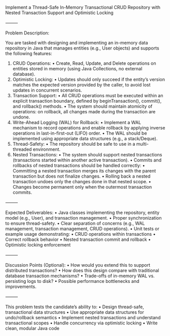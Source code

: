 Implement a Thread-Safe In-Memory Transactional CRUD Repository with Nested Transaction Support and Optimistic Locking

⸻

Problem Description:

You are tasked with designing and implementing an in-memory data repository in Java that manages entities (e.g., User objects) and supports the following features:
1.	CRUD Operations:
•	Create, Read, Update, and Delete operations on entities stored in memory (using Java Collections, no external database).
2.	Optimistic Locking:
•	Updates should only succeed if the entity’s version matches the expected version provided by the caller, to avoid lost updates in concurrent scenarios.
3.	Transaction Support:
•	All CRUD operations must be executed within an explicit transaction boundary, defined by beginTransaction(), commit(), and rollback() methods.
•	The system should maintain atomicity of operations: on rollback, all changes made during the transaction are undone.
4.	Write-Ahead Logging (WAL) for Rollback:
•	Implement a WAL mechanism to record operations and enable rollback by applying inverse operations in last-in-first-out (LIFO) order.
•	The WAL should be implemented using appropriate data structures (e.g., a stack/Deque).
5.	Thread-Safety:
•	The repository should be safe to use in a multi-threaded environment.
6.	Nested Transactions:
•	The system should support nested transactions (transactions started within another active transaction).
•	Commits and rollbacks of nested transactions should be handled correctly:
•	Committing a nested transaction merges its changes with the parent transaction but does not finalize changes.
•	Rolling back a nested transaction undoes only the changes done in that nested scope.
•	Changes become permanent only when the outermost transaction commits.

⸻

Expected Deliverables:
•	Java classes implementing the repository, entity model (e.g., User), and transaction management.
•	Proper synchronization to ensure thread-safety.
•	Clear separation of concerns (e.g., WAL management, transaction management, CRUD operations).
•	Unit tests or example usage demonstrating:
•	CRUD operations within transactions
•	Correct rollback behavior
•	Nested transaction commit and rollback
•	Optimistic locking enforcement

⸻

Discussion Points (Optional):
•	How would you extend this to support distributed transactions?
•	How does this design compare with traditional database transaction mechanisms?
•	Trade-offs of in-memory WAL vs. persisting logs to disk?
•	Possible performance bottlenecks and improvements.

⸻

This problem tests the candidate’s ability to:
•	Design thread-safe, transactional data structures
•	Use appropriate data structures for undo/rollback semantics
•	Implement nested transactions and understand transactional scopes
•	Handle concurrency via optimistic locking
•	Write clean, modular Java code